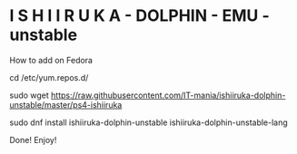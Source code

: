 # I S H I I R U K A - DOLPHIN - EMU - unstable
How to add on Fedora 

cd /etc/yum.repos.d/

sudo wget https://raw.githubusercontent.com/IT-mania/ishiiruka-dolphin-unstable/master/ps4-ishiiruka

sudo dnf install ishiiruka-dolphin-unstable ishiiruka-dolphin-unstable-lang

Done! Enjoy!
